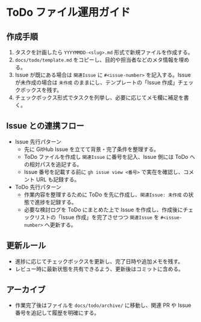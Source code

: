 # ToDo ファイル運用ガイド

## 作成手順
1. タスクを計画したら `YYYYMMDD-<slug>.md` 形式で新規ファイルを作成する。
2. `docs/todo/template.md` をコピーし、目的や担当者などのメタ情報を埋める。
3. Issue が既にある場合は `関連Issue` に `#<issue-number>` を記入する。Issue が未作成の場合は `未作成` のままにし、テンプレートの「Issue 作成」チェックボックスを残す。
4. チェックボックス形式でタスクを列挙し、必要に応じてメモ欄に補足を書く。

## Issue との連携フロー
- Issue 先行パターン
  - 先に GitHub Issue を立てて背景・完了条件を整理する。
  - ToDo ファイルを作成し `関連Issue` に番号を記入、Issue 側には ToDo への相対パスを追記する。
  - Issue 番号を記載する前に `gh issue view <番号>` で実在を確認し、コメント URL も記録する。
- ToDo 先行パターン
  - 作業内容を整理するために ToDo を先に作成し、`関連Issue: 未作成` の状態で進捗を記録する。
  - 必要な検討ログを ToDo にまとめた上で Issue を作成し、作成後にチェックリストの「Issue 作成」を完了させつつ `関連Issue` を `#<issue-number>` へ更新する。

## 更新ルール
- 進捗に応じてチェックボックスを更新し、完了日時や追加メモを残す。
- レビュー時に最新状態を共有できるよう、更新後はコミットに含める。

## アーカイブ
- 作業完了後はファイルを `docs/todo/archive/` に移動し、関連 PR や Issue 番号を追記して履歴を明確にする。
